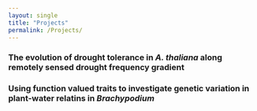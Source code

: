 ```yaml
---      
layout: single
title: "Projects"
permalink: /Projects/
---
```


### The evolution of drought tolerance in *A. thaliana* along remotely sensed drought frequency gradient

### Using function valued traits to investigate genetic variation in plant-water relatins in *Brachypodium*
